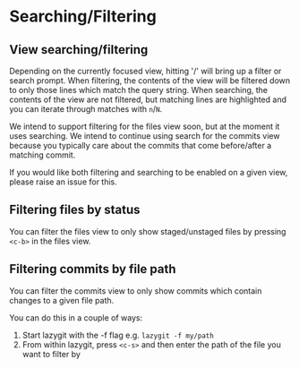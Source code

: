 # Searching/Filtering

## View searching/filtering

Depending on the currently focused view, hitting '/' will bring up a filter or search prompt. When filtering, the contents of the view will be filtered down to only those lines which match the query string. When searching, the contents of the view are not filtered, but matching lines are highlighted and you can iterate through matches with `n`/`N`.

We intend to support filtering for the files view soon, but at the moment it uses searching. We intend to continue using search for the commits view because you typically care about the commits that come before/after a matching commit.

If you would like both filtering and searching to be enabled on a given view, please raise an issue for this.

## Filtering files by status

You can filter the files view to only show staged/unstaged files by pressing `<c-b>` in the files view.

## Filtering commits by file path

You can filter the commits view to only show commits which contain changes to a given file path.

You can do this in a couple of ways:
1) Start lazygit with the -f flag e.g. `lazygit -f my/path`
2) From within lazygit, press `<c-s>` and then enter the path of the file you want to filter by
